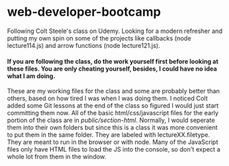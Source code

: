 # web-developer-bootcamp
Following Colt Steele's class on Udemy. Looking for a modern refresher and putting my own spin on some of the projects like callbacks (node lecture114.js) and arrow functions (node lecture121.js).

#### If you are following the class, do the work yourself first before looking at these files. You are only cheating yourself, besides, I could have no idea what I am doing.

These are my working files for the class and some are probably better than others, based on how tired I was when I was doing them. I noticed Colt added some Git lessons at the end of the class so figured I would just start committing them now. All of the basic html/css/javascript files for the early portion of the class are in _public/section-html_. Normally, I would seperate them into their own folders but since this is a class it was more convenient to put them in the same folder. They are labeled with lectureXX.filetype. They are meant to run in the browser or with node. Many of the JavaScript files only have HTML files to load the JS into the console, so don't expect a whole lot from them in the window.